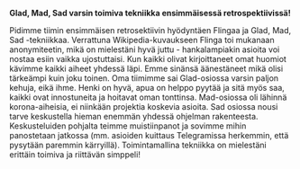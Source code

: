 **Glad, Mad, Sad varsin toimiva tekniikka ensimmäisessä retrospektiivissä!**

Pidimme tiimin ensimmäisen retrosektiivin hyödyntäen Flingaa ja Glad, Mad, Sad -tekniikkaa.
Verrattuna Wikipedia-kuvaukseen Flinga toi mukanaan anonymiteetin, mikä on mielestäni hyvä juttu - hankalampiakin asioita voi nostaa esiin vaikka ujostuttaisi.
Kun kaikki olivat kirjoittaneet omat huomiot kävimme kaikki aiheet yhdessä läpi. Emme sinänsä äänestäneet mikä olisi tärkeämpi kuin joku toinen.
Oma tiimimme sai Glad-osiossa varsin paljon kehuja, eikä ihme. Henki on hyvä, apua on helppo pyytää ja sitä myös saa, kaikki ovat innostuneita ja hoitavat oman tonttinsa.
Mad-osiossa oli lähinnä korona-aiheisia, ei niinkään projektia koskevia asioita. Sad osiossa nousi tarve keskustella hieman enemmän yhdessä ohjelman rakenteesta. 
Keskusteluiden pohjalta teimme muistiinpanot ja sovimme mihin panostetaan jatkossa (mm. asioiden kuittaus Telegramissa herkemmin, että pysytään paremmin kärryillä).
Toimintamallina tekniikka on mielestäni erittäin toimiva ja riittävän simppeli!
